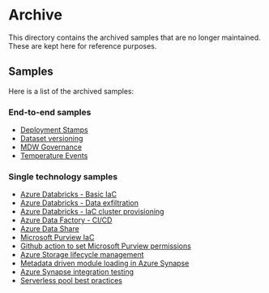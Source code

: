 # Archive

This directory contains the archived samples that are no longer maintained. These are kept here for reference purposes.

## Samples

Here is a list of the archived samples:

### End-to-end samples

- [Deployment Stamps](./../archive/e2e_samples/deployment_stamps/README.md)
- [Dataset versioning](./../archive/e2e_samples/dataset_versioning/README.md)
- [MDW Governance](./../archive/e2e_samples/mdw_governance/README.md)
- [Temperature Events](./../archive/e2e_samples/temperature_events/README.md)

### Single technology samples

- [Azure Databricks - Basic IaC](./../archive/single_tech_samples/databricks_basic_azure_databricks_environment/README.md)
- [Azure Databricks - Data exfiltration](./../archive/single_tech_samples/databricks_enterprise_azure_databricks_environment/README.md)
- [Azure Databricks - IaC cluster provisioning](./../archive/single_tech_samples/databricks_cluster_provisioning_and_data_access/README.md)
- [Azure Data Factory - CI/CD](./../archive/single_tech_samples/adf_cicd/README.md)
- [Azure Data Share](./../archive/single_tech_samples/datashare_automated_data_sharing/README.md)
- [Microsoft Purview IaC](./../archive/single_tech_samples/purview_iac/README.md)
- [Github action to set Microsoft Purview permissions](./../archive/single_tech_samples/purview_managing_data_plane_permissions/README.md)
- [Azure Storage lifecycle management](./../archive/single_tech_samples/storage_lifecycle_management/README.md)
- [Metadata driven module loading in Azure Synapse](./../archive/single_tech_samples/synapse_loading_dynamic_modules/README.md)
- [Azure Synapse integration testing](./../archive/single_tech_samples/synapse_integration_testing/README.md)
- [Serverless pool best practices](./synapse_serverless/README.md)